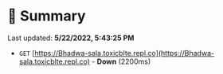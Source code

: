 # 📖 Summary
Last updated: **5/22/2022, 5:43:25 PM**

- `GET` [https://Bhadwa-sala.toxicblte.repl.co](https://Bhadwa-sala.toxicblte.repl.co) - **Down** (2200ms)
